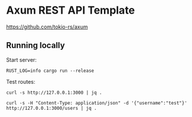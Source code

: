 # Axum REST API Template

<https://github.com/tokio-rs/axum>

## Running locally

Start server:

```shell
RUST_LOG=info cargo run --release
```

Test routes:

```shell
curl -s http://127.0.0.1:3000 | jq .

curl -s -H "Content-Type: application/json" -d '{"username":"test"}' http://127.0.0.1:3000/users | jq .
```

